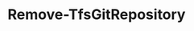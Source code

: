 ﻿---
title: Remove-TfsGitRepository
breadcrumbs: [ "Git" ]
parent: "Git"
description: "Deletes one or more Git repositories from a team project."
remarks: 
parameterSets: 
  "_All_": [ Collection, Project, Repository ] 
  "__AllParameterSets":  
    Repository: 
      type: "object"  
      position: "0"  
      required: true  
    Collection: 
      type: "object"  
    Project: 
      type: "object" 
parameters: 
  - name: "Repository" 
    description: "Specifies the repository to be deleted. Value can be the name or ID of a Git repository, as well as a Microsoft.TeamFoundation.SourceControl.WebApi.GitRepository object representing a Git repository." 
    required: true 
    globbing: false 
    pipelineInput: "true (ByValue)" 
    position: 0 
    type: "object" 
    aliases: [ Name ] 
  - name: "Name" 
    description: "Specifies the repository to be deleted. Value can be the name or ID of a Git repository, as well as a Microsoft.TeamFoundation.SourceControl.WebApi.GitRepository object representing a Git repository.This is an alias of the Repository parameter." 
    required: true 
    globbing: false 
    pipelineInput: "true (ByValue)" 
    position: 0 
    type: "object" 
    aliases: [ Name ] 
  - name: "Project" 
    description: "Specifies the name of the Team Project, its ID (a GUID), or a Microsoft.TeamFoundation.Core.WebApi.TeamProject object to connect to. When omitted, it defaults to the connection set by Connect-TfsTeamProject (if any). For more details, see the Get-TfsTeamProject cmdlet." 
    globbing: false 
    type: "object" 
  - name: "Collection" 
    description: "Specifies the URL to the Team Project Collection or Azure DevOps Organization to connect to, a TfsTeamProjectCollection object (Windows PowerShell only), or a VssConnection object. You can also connect to an Azure DevOps Services organizations by simply providing its name instead of the full URL. For more details, see the Get-TfsTeamProjectCollection cmdlet. When omitted, it defaults to the connection set by Connect-TfsTeamProjectCollection (if any)." 
    globbing: false 
    type: "object"
inputs: 
  - type: "System.Object" 
    description: "Specifies the repository to be deleted. Value can be the name or ID of a Git repository, as well as a Microsoft.TeamFoundation.SourceControl.WebApi.GitRepository object representing a Git repository."
outputs: 
notes: 
relatedLinks: 
  - text: "Online Version:" 
    uri: "https://tfscmdlets.dev/Cmdlets/Git/Remove-TfsGitRepository"
aliases: 
examples: 
---
